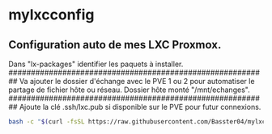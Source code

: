 # mylxcconfig
Configuration auto de mes LXC Proxmox.
------------------------------------------------------------------------------
Dans "lx-packages" identifier les paquets à installer.
##########################################################
Va ajouter le dossier d'échange avec le PVE 1 ou 2 pour automatiser le partage de fichier hôte ou réseau. Dossier hôte monté "/mnt/echanges".
##########################################################
Ajoute la clé .ssh/lxc.pub si disponible sur le PVE pour futur connexions.

```bash
bash -c "$(curl -fsSL https://raw.githubusercontent.com/Basster04/mylxcconfig/main/custom-all-templates.sh)"
